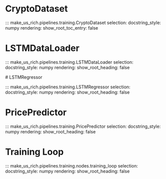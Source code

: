 # CryptoDataset

::: make_us_rich.pipelines.training.CryptoDataset
    selection:
        docstring_style: numpy
    rendering:
        show_root_toc_entry: false

# LSTMDataLoader

::: make_us_rich.pipelines.training.LSTMDataLoader
    selection:
        docstring_style: numpy
    rendering:
        show_root_heading: false

# LSTMRegressor

::: make_us_rich.pipelines.training.LSTMRegressor
    selection:
        docstring_style: numpy
    rendering:
        show_root_heading: false

# PricePredictor

::: make_us_rich.pipelines.training.PricePredictor
    selection:
        docstring_style: numpy
    rendering:
        show_root_heading: false

# Training Loop

::: make_us_rich.pipelines.training.nodes.training_loop
    selection:
        docstring_style: numpy
    rendering:
        show_root_heading: false
